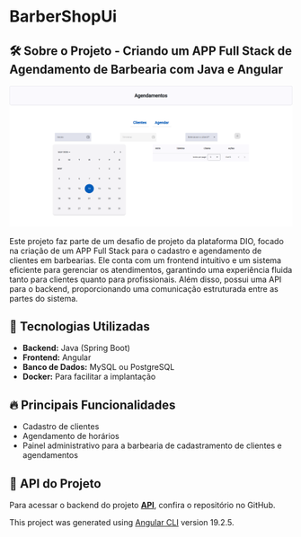 # BarberShopUi

## 🛠️ Sobre o Projeto - Criando um APP Full Stack de Agendamento de Barbearia com Java e Angular

![Painel Administrativo](src/assets/painel-administrativo.png)

Este projeto faz parte de um desafio de projeto da plataforma DIO, focado na criação de um APP Full Stack para o cadastro e agendamento de clientes em barbearias. Ele conta com um frontend intuitivo e um sistema eficiente para gerenciar os atendimentos, garantindo uma experiência fluida tanto para clientes quanto para profissionais. Além disso, possui uma API para o backend, proporcionando uma comunicação estruturada entre as partes do sistema.

## 🚀 Tecnologias Utilizadas  
- **Backend:** Java (Spring Boot)  
- **Frontend:** Angular  
- **Banco de Dados:** MySQL ou PostgreSQL  
- **Docker:** Para facilitar a implantação  

## 🔥 Principais Funcionalidades  
- Cadastro de clientes
- Agendamento de horários     
- Painel administrativo para a barbearia de cadastramento de clientes e agendamentos

## 🔗 API do Projeto  
Para acessar  o backend do projeto **[API](https://github.com/Jquest64/barber-shop-api)**, confira o repositório no GitHub.

This project was generated using [Angular CLI](https://github.com/angular/angular-cli) version 19.2.5.
